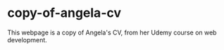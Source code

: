 # copy-of-angela-cv
This webpage is a copy of Angela's CV, from her Udemy course on web development. 
